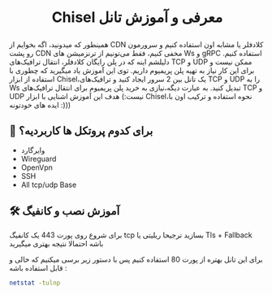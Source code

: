
# <p align="center">Chisel معرفی و آموزش تانل</p>
  
همینطور که میدونید، اگه بخوایم از CDN کلادفلر یا مشابه اون استفاده کنیم و سرورمون رو پشت CDN مخفی کنیم، فقط می‌تونیم از ترنزمیشن های Ws و gRPC استفاده کنیم. دلیلشم اینه که در پلن رایگان کلادفلر، انتقال ترافیک‌های TCP و UDP ممکن نیست و برای این کار نیاز به تهیه پلن پریمیوم داریم. 
توی این آموزش یاد میگیرید که چطوری با استفاده از ابزار Chisel،یک تانل بین 2 سرور ایجاد کنید و ترافیک‌های TCP و UDP را به Ws تبدیل کنید. به عبارت دیگه،نیازی به خرید پلن پریمیوم برای انتقال ترافیک‌های TCP و UDP نیست:)
هدف این آموزش اشنایی با ابزار Chisel،نحوه استفاده و ترکیب اون با ایده های خودتونه :)))

## 🧐 برای کدوم پروتکل ها کاربردیه؟   
- وایرگارد
- Wireguard
- OpenVpn
- SSH 
- All tcp/udp Base





## 🛠️ آموزش نصب و کانفیگ  
برای شروع روی پورت 443 یک کانفیگ tcp بسازید ترجیحا ریلیتی یا Tls + Fallback باشه احتمالا نتیجه بهتری میگیرید

برای این تانل بهتره از پورت 80 استفاده کنیم
پس با دستور زیر برسی میکنیم که خالی و قابل استفاده باشه :
```bash
netstat -tulnp 
```
        
